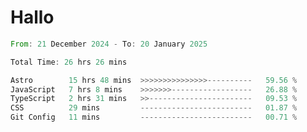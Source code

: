 # Hallo
<!--START_SECTION:waka-->

```rust
From: 21 December 2024 - To: 20 January 2025

Total Time: 26 hrs 26 mins

Astro        15 hrs 48 mins  >>>>>>>>>>>>>>>----------   59.56 %
JavaScript   7 hrs 8 mins    >>>>>>>------------------   26.88 %
TypeScript   2 hrs 31 mins   >>-----------------------   09.53 %
CSS          29 mins         -------------------------   01.87 %
Git Config   11 mins         -------------------------   00.71 %
```

<!--END_SECTION:waka-->

